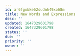 ```yaml
---
id: ar6fgobke62sudnh49xo68m
title: New Words and Expressions
desc: ''
updated: 1647329601798
created: 1647329601798
status: ''
due: ''
priority: ''
owner: ''
---
```


